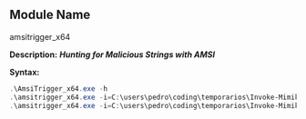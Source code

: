 ## Module Name
   amsitrigger_x64

   **Description:**
   <b><i>Hunting for Malicious Strings with AMSI</i></b>

   **Syntax:**
```powershell
.\AmsiTrigger_x64.exe -h
.\amsitrigger_x64.exe -i=C:\users\pedro\coding\temporarios\Invoke-Mimikatz.ps1 -f=2
.\amsitrigger_x64.exe -i=C:\users\pedro\coding\temporarios\Invoke-Mimikatz.ps1 -f=3
```


